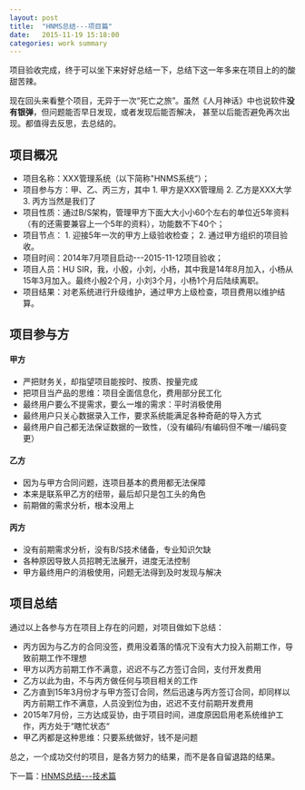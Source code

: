 ```yaml
---
layout: post
title:  "HNMS总结---项目篇"
date:   2015-11-19 15:18:00
categories: work summary
---
```


项目验收完成，终于可以坐下来好好总结一下，总结下这一年多来在项目上的的酸甜苦辣。

现在回头来看整个项目，无异于一次“死亡之旅”。虽然《人月神话》中也说软件**没有银弹**，但问题能否早日发现，或者发现后能否解决，
甚至以后能否避免再次出现。都值得去反思，去总结的。

## 项目概况
* 项目名称：XXX管理系统（以下简称"HNMS系统“）；
* 项目参与方：甲、乙、丙三方，其中
      1. 甲方是XXX管理局
      2. 乙方是XXX大学
      3. 丙方当然是我们了
* 项目性质：通过B/S架构，管理甲方下面大大小小60个左右的单位近5年资料（有的还需要兼容上一个5年的资料），功能数不下40个；
* 项目节点：
      1. 迎接5年一次的甲方上级验收检查；
      2. 通过甲方组织的项目验收。
* 项目时间：2014年7月项目启动---2015-11-12项目验收；
* 项目人员：HU SIR，我，小殷，小刘，小杨，其中我是14年8月加入，小杨从15年3月加入。最终小殷2个月，小刘3个月，小杨1个月后陆续离职。
* 项目结果：对老系统进行升级维护，通过甲方上级检查，项目费用以维护结算。

## 项目参与方
#### 甲方
* 严把财务关，却指望项目能按时、按质、按量完成
* 把项目当产品的思维：项目全面信息化，费用部分民工化
* 最终用户要么不提需求，要么一堆的需求：平时消极使用
* 最终用户只关心数据录入工作，要求系统能满足各种奇葩的导入方式
* 最终用户自己都无法保证数据的一致性，（没有编码/有编码但不唯一/编码变更）

#### 乙方
* 因为与甲方合同问题，连项目基本的费用都无法保障
* 本来是联系甲乙方的纽带，最后却只是包工头的角色
* 前期做的需求分析，根本没用上

#### 丙方
* 没有前期需求分析，没有B/S技术储备，专业知识欠缺
* 各种原因导致人员招聘无法展开，进度无法控制
* 甲方最终用户的消极使用，问题无法得到及时发现与解决

## 项目总结
通过以上各参与方在项目上存在的问题，对项目做如下总结：

* 丙方因为与乙方的合同没签，费用没着落的情况下没有大力投入前期工作，导致前期工作不理想
* 甲方以丙方前期工作不满意，迟迟不与乙方签订合同，支付开发费用
* 乙方以此为由，不与丙方做任何与项目相关的工作
* 乙方直到15年3月份才与甲方签订合同，然后迅速与丙方签订合同，却同样以丙方前期工作不满意，人员没到位为由，迟迟不支付前期开发费用
* 2015年7月份，三方达成妥协，由于项目时间，进度原因启用老系统维护工作，丙方处于“瞎忙状态“
* 甲乙丙都是这种思维：只要系统做好，钱不是问题

总之，一个成功交付的项目，是各方努力的结果，而不是各自留退路的结果。

下一篇：[HNMS总结---技术篇](/2015/11/20/hnms-technology-summary)

